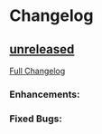 Changelog
====


[unreleased](https://github.com/koshigoe/ruboty-google_translate/compare/v0.1.0...master)
----

[Full Changelog](https://github.com/koshigoe/ruboty-google_translate/compare/v0.1.0...master)

### Enhancements:

### Fixed Bugs:
